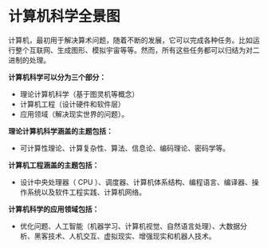 # 计算机科学全景图


计算机，最初用于解决算术问题，随着不断的发展，它可以完成各种任务。比如运行整个互联网、生成图形、模拟宇宙等等。然而，所有这些任务都可以归结为对二进制的处理。

**计算机科学可以分为三个部分：**

- 理论计算机科学（基于图灵机等概念）
- 计算机工程（设计硬件和软件层）
- 应用领域（解决现实世界的问题）。

**理论计算机科学涵盖的主题包括：**

- 可计算性理论、计算复杂性、算法、信息论、编码理论、密码学等。

**计算机工程涵盖的主题包括：**

- 设计中央处理器（ CPU ）、调度器、计算机体系结构、编程语言、编译器、操作系统以及软件工程实践、计算机网络。

**计算机科学的应用领域包括：**

- 优化问题、人工智能（机器学习、计算机视觉、自然语言处理）、大数据分析、黑客技术、人机交互、虚拟现实、增强现实和机器人技术。

